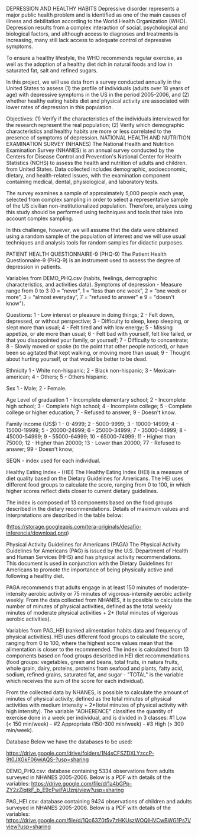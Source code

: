 DEPRESSION AND HEALTHY HABITS
Depressive disorder represents a major public health problem and is identified as one of the main causes of illness and debilitation according to the World Health Organization (WHO). Depression results from a complex interaction of social, psychological and biological factors, and although access to diagnoses and treatments is increasing, many still lack access to adequate control of depressive symptoms.

To ensure a healthy lifestyle, the WHO recommends regular exercise, as well as the adoption of a healthy diet rich in natural foods and low in saturated fat, salt and refined sugars.

In this project, we will use data from a survey conducted annually in the United States to assess (1) the profile of individuals (adults over 18 years of age) with depressive symptoms in the US in the period 2005-2006, and (2) whether healthy eating habits diet and physical activity are associated with lower rates of depression in this population.

Objectives:
(1) Verify if the characteristics of the individuals interviewed for the research represent the real population;
(2) Verify which demographic characteristics and healthy habits are more or less correlated to the presence of symptoms of depression.
NATIONAL HEALTH AND NUTRITION EXAMINATION SURVEY (NHANES)
The National Health and Nutrition Examination Survey (NHANES) is an annual survey conducted by the Centers for Disease Control and Prevention's National Center for Health Statistics (NCHS) to assess the health and nutrition of adults and children. from United States. Data collected includes demographic, socioeconomic, dietary, and health-related issues, with the examination component containing medical, dental, physiological, and laboratory tests.

The survey examines a sample of approximately 5,000 people each year, selected from complex sampling in order to select a representative sample of the US civilian non-institutionalized population. Therefore, analyzes using this study should be performed using techniques and tools that take into account complex sampling.

In this challenge, however, we will assume that the data were obtained using a random sample of the population of interest and we will use usual techniques and analysis tools for random samples for didactic purposes.

PATIENT HEALTH QUESTIONNAIRE-9 (PHQ-9)
The Patient Health Questionnaire-9 (PHQ-9) is an instrument used to assess the degree of depression in patients.

Variables from DEMO_PHQ.csv (habits, feelings, demographic characteristics, and activities data).
Symptoms of depression - Measure range from 0 to 3 (0 = “never”, 1 = “less than one week”, 2 = “one week or more”, 3 = “almost everyday”, 7 = "refused to answer" e 9 = "doesn't know").

Questions:
1 - Low interest or pleasure in doing things; 2 - Felt down, depressed, or without perspective; 3 - Difficulty to sleep, keep sleeping, or slept more than usual; 4 - Felt tired and with low energy; 5 - Missing appetize, or ate more than usual; 6 - Felt bad with yourself, felt like failed, or that you disappointed your family, or yourself; 7 - Difficulty to concentrate; 8 - Slowly moved or spoke (to the point that other people noticed), or have been so agitated that kept walking, or moving more than usual; 9 - Thought about hurting yourself, or that would be better to be dead.

Ethnicity
1 - White non-hispanic; 2 - Black non-hispanic; 3 - Mexican-american; 4 - Others; 5 - Others hispanic.

Sex
1 - Male; 2 - Female.

Age
Level of graduation
1 - Incomplete elementary school; 2 - Incomplete high school; 3 - Complete high school; 4 - Incomplete college; 5 - Complete college or higher education; 7 - Refused to answer; 9 - Doesn't know.

Family income (US$)
1 - 0-4999; 2 - 5000-9999; 3 - 10000-14999; 4 - 15000-19999; 5 - 20000-24999; 6 - 25000-34999; 7 - 35000-44999; 8 - 45000-54999; 9 - 55000-64999; 10 - 65000-74999; 11 - Higher than 75000; 12 - Higher than 20000; 13 - Lower than 20000; 77 - Refused to answer; 99 - Doesn't know;

SEQN - index used for each individual.

Healthy Eating Index - (HEI)
The Healthy Eating Index (HEI) is a measure of diet quality based on the Dietary Guidelines for Americans. The HEI uses different food groups to calculate the score, ranging from 0 to 100, in which higher scores reflect diets closer to current dietary guidelines.

The index is composed of 13 components based on the food groups described in the dietary recommendations. Details of maximum values ​​and interpretations are described in the table below:

(https://storage.googleapis.com/tera-originals/desafio-inferencia/download.png)

Physical Activity Guidelines for Americans (PAGA)
The Physical Activity Guidelines for Americans (PAG) is issued by the U.S. Department of Health and Human Services (HHS) and has physical activity recommendations. This document is used in conjunction with the Dietary Guidelines for Americans to promote the importance of being physically active and following a healthy diet.

PAGA recommends that adults engage in at least 150 minutes of moderate-intensity aerobic activity or 75 minutes of vigorous-intensity aerobic activity weekly. From the data collected from NHANES, it is possible to calculate the number of minutes of physical activities, defined as the total weekly minutes of moderate physical activities + 2* (total minutes of vigorous aerobic activities).

Variables from PAG_HEI (ranked alimentation habits data and frequency of physical activities).
HEI uses different food groups to calculate the score, ranging from 0 to 100, where the highest score values mean that the alimentation is closer to the recommended. The index is calculated from 13 components based on food groups described in HEI diet recommendations. (food groups: vegetables, green and beans, total fruits, in natura fruits, whole grain, dairy, proteins, proteins from seafood and plants, fatty acid, sodium, refined grains, saturated fat, and sugar - "TOTAL" is the variable which receives the sum of the score for each individual).

From the collected data by NHANES, is possible to calculate the amount of minutes of physical activity, defined as the total minutes of physical activities with medium intensity + 2*(total minutes of physical activity with high intensity). The variable "ADHERENCE" classifies the quantity of exercise done in a week per individual, and is divided in 3 classes: #1 Low (< 150 min/week) - #2 Appropriate (150-300 min/week) - #3 High (> 300 min/week).

Database
Below we have the databases to be used:

https://drive.google.com/drive/folders/1N4sCFSZDXLYzccP-9t0JXGkF06wiAQS-?usp=sharing

DEMO_PHQ.csv: database containing 5334 observations from adults surveyed in NHANES 2005-2006. Below is a PDF with details of the variables: https://drive.google.com/file/d/1a4bGPp-ZY2zZlqtkF_b_E9cPwiFAUznj/view?usp=sharing

PAG_HEI.csv: database containing 9424 observations of children and adults surveyed in NHANES 2005-2006. Below is a PDF with details of the variables: https://drive.google.com/file/d/1Qc63Z0t5v7zHKUszWOQlHVCwBWG1Ps7i/view?usp=sharing
